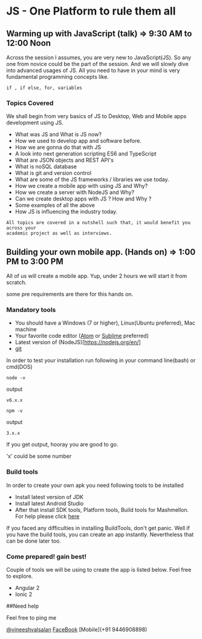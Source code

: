 # JS - One Platform to rule them all


## Warming up with JavaScript (talk) => 9:30 AM to 12:00 Noon

 Across the session I assumes, you are very new to JavaScript(JS). So any one from
 novice could be the part of the session. And we will slowly dive into advanced
 usages of JS. All you need to have in your mind is very fundamental
 programming concepts like.
 ```
 if , if else, for, variables
 ```

### Topics Covered

We shall begin from very basics of JS to Desktop, Web and Mobile apps
development using JS.

 * What was JS and What is JS now?
 * How we used to develop app and software before.
 * How we are gonna do that with JS
 * A look into next generation scripting ES6 and TypeScript
 * What are JSON objects and REST API's
 * What is noSQL database
 * What is git and version control
 * What are some of the JS frameworks / libraries we use today.
 * How we create a mobile app with using JS and Why?
 * How we create a server with NodeJS and Why?
 * Can we create desktop apps with JS ? How and Why ?
 * Some examples of all the above
 * How JS is influencing the industry today.

```
All topics are covered in a nutshell such that, it would benefit you across your
academic project as well as interviews.
```

## Building your own mobile app. (Hands on) => 1:00 PM to 3:00 PM

All of us will create a mobile app. Yup, under 2 hours we will start it from
scratch.

some pre requirements are there for this hands on.

### Mandatory tools

* You should have a Windows (7 or higher), Linux(Ubuntu preferred), Mac machine
* Your favorite code editor ([Atom](https://atom.io/) or
[Sublime](https://www.sublimetext.com/) preferred)
* Latest version of (NodeJS)[https://nodejs.org/en/]
* [git](https://git-scm.com/)  

In order to test your installation run following in your command line(bash) or
cmd(DOS)

```
node -v
```
output
```
v6.x.x
```
```
npm -v
```
output
```
3.x.x
```
If you get output, hooray you are good to go.

'x' could be some number


### Build tools

In order to create your own apk you need following tools to be installed

* Install latest version of JDK
* Install latest Android Studio
* After that install SDK tools, Platform tools, Build tools
for Mashmellon. For help please click [here](http://stackoverflow.com/questions/19911762/what-is-android-sdk-build-tools-and-which-version-should-be-used)

If you faced any difficulties in installing BuildTools, don't get panic. Well if
you have the build tools, you can create an app instantly. Nevertheless that can be
done later too.

### Come prepared! gain best!

Couple of tools we will be using to create the app is listed below. Feel free to
explore.

* Angular 2
* Ionic 2

##Need help

Feel free to ping me

[@vineeshvalsalan](https://twitter.com/vineeshvalsalan)
[FaceBook](https://fb.com/vineeshvalsalan)
[Mobile](+91 9446908898)
